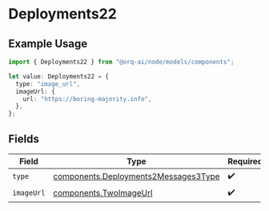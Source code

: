 # Deployments22

## Example Usage

```typescript
import { Deployments22 } from "@orq-ai/node/models/components";

let value: Deployments22 = {
  type: "image_url",
  imageUrl: {
    url: "https://boring-majority.info",
  },
};
```

## Fields

| Field                                                                                        | Type                                                                                         | Required                                                                                     | Description                                                                                  |
| -------------------------------------------------------------------------------------------- | -------------------------------------------------------------------------------------------- | -------------------------------------------------------------------------------------------- | -------------------------------------------------------------------------------------------- |
| `type`                                                                                       | [components.Deployments2Messages3Type](../../models/components/deployments2messages3type.md) | :heavy_check_mark:                                                                           | N/A                                                                                          |
| `imageUrl`                                                                                   | [components.TwoImageUrl](../../models/components/twoimageurl.md)                             | :heavy_check_mark:                                                                           | N/A                                                                                          |